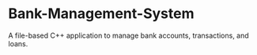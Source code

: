 # Bank-Management-System
A file-based C++ application to manage bank accounts, transactions, and loans.
